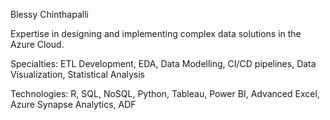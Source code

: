 Blessy Chinthapalli

Expertise in designing and implementing complex data solutions in the Azure Cloud.

Specialties: ETL Development, EDA, Data Modelling, CI/CD pipelines,  Data Visualization, Statistical Analysis

Technologies: R, SQL, NoSQL, Python, Tableau, Power BI, Advanced Excel, Azure Synapse Analytics, ADF

